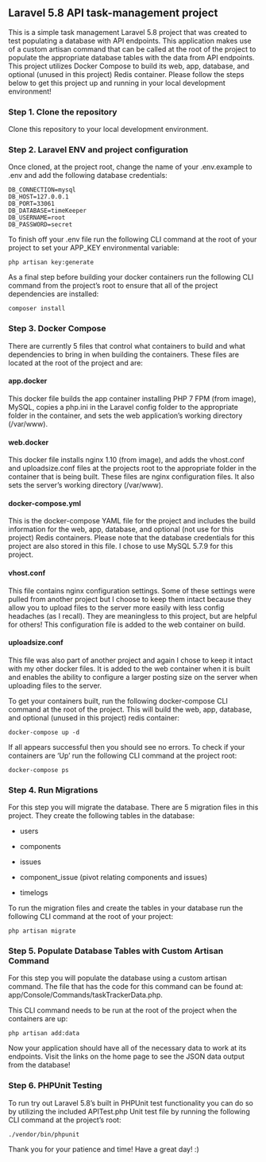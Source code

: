 ## Laravel 5.8 API task-management project
This is a simple task management Laravel 5.8 project that was created to test populating a database with API endpoints.  This application makes use of a custom artisan command that can be called at the root of the project to populate the appropriate database tables with the data from API endpoints.  This project utilizes Docker Compose to build its web, app, database, and optional (unused in this project) Redis container.  Please follow the steps below to get this project up and running in your local development environment!

### Step 1.  Clone the repository
Clone this repository to your local development environment.

### Step 2. Laravel ENV and project configuration
Once cloned, at the project root, change the name of your .env.example to  .env and add the following database credentials:

```
DB_CONNECTION=mysql
DB_HOST=127.0.0.1
DB_PORT=33061
DB_DATABASE=timeKeeper
DB_USERNAME=root
DB_PASSWORD=secret
```

To finish off your .env file run the following CLI command at the root of your project to set your APP_KEY environmental variable:

```php artisan key:generate```

As a final step before building your docker containers run the following CLI command from the project’s root to ensure that all of the project dependencies are installed:

```composer install```

### Step 3.  Docker Compose
There are currently 5 files that control what containers to build and what dependencies to bring in when building the containers.  These files are located at the root of the project and are:

#### app.docker
This docker file builds the app container installing PHP 7 FPM (from image), MySQL, copies a php.ini in the Laravel config folder to the appropriate folder in the container, and sets the web application’s working directory (/var/www).

#### web.docker 
This docker file installs nginx 1.10 (from image), and adds the vhost.conf and uploadsize.conf files at the projects root to the appropriate folder in the container that is being built.  These files are nginx configuration files.  It also sets the server’s working directory (/var/www).

#### docker-compose.yml
This is the docker-compose YAML file for the project and includes the build information for the web, app, database, and optional (not use for this project) Redis containers.  Please note that the database credentials for this project are also stored in this file.  I chose to use MySQL 5.7.9 for this project.
 
#### vhost.conf
This file contains nginx configuration settings.  Some of these settings were pulled from another project but I choose to keep them intact because they allow you to upload files to the server more easily with less config headaches (as I recall).  They are meaningless to this project, but are helpful for others!  This configuration file is added to the web container on build.

#### uploadsize.conf
This file was also part of another project and again I chose to keep it intact with my other docker files.  It is added to the web container when it is built and enables the ability to configure a larger posting size on the server when uploading files to the server.

To get your containers built, run the following docker-compose CLI command at the root of the project.  This will build the web, app, database, and optional (unused in this project) redis container:

```docker-compose up -d```

If all appears successful then you should see no errors.  To check if your containers are ‘Up’ run the following CLI command at the project root:

```docker-compose ps```

### Step 4. Run Migrations
For this step you will migrate the database.  There are 5 migration files in this project.  They create the following tables in the database:

- users

- components

- issues

- component_issue (pivot relating components and issues)

- timelogs

To run the migration files and create the tables in your database run the following CLI command at the root of your project:

```php artisan migrate```

### Step 5.  Populate Database Tables with Custom Artisan Command
For this step you will populate the database using a custom artisan command.  The file that has the code for this command can be found at:  app/Console/Commands/taskTrackerData.php.

This CLI command needs to be run at the root of the project when the containers are up:

```php artisan add:data```

Now your application should have all of the necessary data to work at its endpoints.  Visit the links on the home page to see the JSON data output from the database!

### Step 6.  PHPUnit Testing
To run try out Laravel 5.8’s built in PHPUnit test functionality you can do so by utilizing the included APITest.php Unit test file by running the following CLI command at the project’s root:

```./vendor/bin/phpunit```

Thank you for your patience and time!  Have a great day! :)

